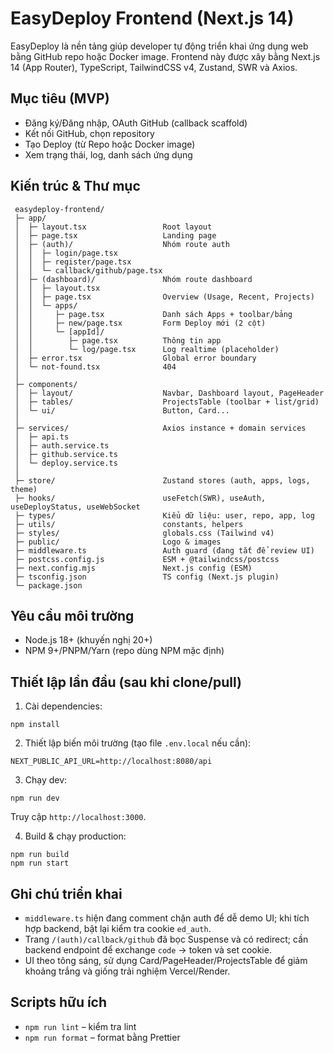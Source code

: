 # EasyDeploy Frontend (Next.js 14)

EasyDeploy là nền tảng giúp developer tự động triển khai ứng dụng web bằng GitHub repo hoặc Docker image. Frontend này được xây bằng Next.js 14 (App Router), TypeScript, TailwindCSS v4, Zustand, SWR và Axios.

## Mục tiêu (MVP)
- Đăng ký/Đăng nhập, OAuth GitHub (callback scaffold)
- Kết nối GitHub, chọn repository
- Tạo Deploy (từ Repo hoặc Docker image)
- Xem trạng thái, log, danh sách ứng dụng

## Kiến trúc & Thư mục
```
 easydeploy-frontend/
 ├─ app/
 │  ├─ layout.tsx                 Root layout
 │  ├─ page.tsx                   Landing page
 │  ├─ (auth)/                    Nhóm route auth
 │  │  ├─ login/page.tsx
 │  │  ├─ register/page.tsx
 │  │  └─ callback/github/page.tsx
 │  ├─ (dashboard)/               Nhóm route dashboard
 │  │  ├─ layout.tsx
 │  │  ├─ page.tsx                Overview (Usage, Recent, Projects)
 │  │  └─ apps/
 │  │     ├─ page.tsx             Danh sách Apps + toolbar/bảng
 │  │     ├─ new/page.tsx         Form Deploy mới (2 cột)
 │  │     └─ [appId]/
 │  │        ├─ page.tsx          Thông tin app
 │  │        └─ log/page.tsx      Log realtime (placeholder)
 │  ├─ error.tsx                  Global error boundary
 │  └─ not-found.tsx              404
 │
 ├─ components/
 │  ├─ layout/                    Navbar, Dashboard layout, PageHeader
 │  ├─ tables/                    ProjectsTable (toolbar + list/grid)
 │  └─ ui/                        Button, Card...
 │
 ├─ services/                     Axios instance + domain services
 │  ├─ api.ts
 │  ├─ auth.service.ts
 │  ├─ github.service.ts
 │  └─ deploy.service.ts
 │
 ├─ store/                        Zustand stores (auth, apps, logs, theme)
 ├─ hooks/                        useFetch(SWR), useAuth, useDeployStatus, useWebSocket
 ├─ types/                        Kiểu dữ liệu: user, repo, app, log
 ├─ utils/                        constants, helpers
 ├─ styles/                       globals.css (Tailwind v4)
 ├─ public/                       Logo & images
 ├─ middleware.ts                 Auth guard (đang tắt để review UI)
 ├─ postcss.config.js             ESM + @tailwindcss/postcss
 ├─ next.config.mjs               Next.js config (ESM)
 ├─ tsconfig.json                 TS config (Next.js plugin)
 └─ package.json
```

## Yêu cầu môi trường
- Node.js 18+ (khuyến nghị 20+)
- NPM 9+/PNPM/Yarn (repo dùng NPM mặc định)

## Thiết lập lần đầu (sau khi clone/pull)
1) Cài dependencies:
```
npm install
```
2) Thiết lập biến môi trường (tạo file `.env.local` nếu cần):
```
NEXT_PUBLIC_API_URL=http://localhost:8080/api
```
3) Chạy dev:
```
npm run dev
```
Truy cập `http://localhost:3000`.

4) Build & chạy production:
```
npm run build
npm run start
```

## Ghi chú triển khai
- `middleware.ts` hiện đang comment chặn auth để dễ demo UI; khi tích hợp backend, bật lại kiểm tra cookie `ed_auth`.
- Trang `/(auth)/callback/github` đã bọc Suspense và có redirect; cần backend endpoint để exchange `code` -> token và set cookie.
- UI theo tông sáng, sử dụng Card/PageHeader/ProjectsTable để giảm khoảng trắng và giống trải nghiệm Vercel/Render.

## Scripts hữu ích
- `npm run lint` – kiểm tra lint
- `npm run format` – format bằng Prettier
